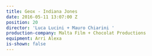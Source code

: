 ```yaml
---
title: Geox - Indiana Jones
date: 2016-05-11 13:07:00 Z
position: 20
director: 'Luca Lucini + Mauro Chiarini '
production-company: Malta Film + Chocolat Productions
equipment: Arri Alexa
is-shown: false
---
```


